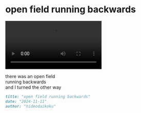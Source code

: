 # open field running backwards

![open-field-running-backwards-0-IMG_0330.mov](attachments/open-field-running-backwards-0-IMG_0330.mov)

there was an open field<br/>
running backwards<br/>
and I turned the other way

```markdown
title: "open field running backwards"
date: "2024-11-11"
author: "hideodaikoku"
```